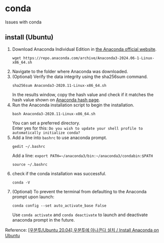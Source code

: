 # conda
Issues with conda

## install (Ubuntu)
1. Download Anaconda Individual Edition in [the Anaconda official website](https://www.anaconda.com/download/success).
    ```
    wget https://repo.anaconda.com/archive/Anaconda3-2024.06-1-Linux-x86_64.sh
    ```
2. Navigate to the folder where Anaconda was downloaded.
3. (Optional) Verify the data integrity using the sha256sum command.
    ```
    sha256sum Anaconda3-2020.11-Linux-x86_64.sh
    ```
    In the results window, copy the hash value and check if it matches the hash value shown on [Anaconda hash page](https://docs.anaconda.com/anaconda/hashes/).
4. Run the Anaconda installation script to begin the installation.
    ```
    bash Anaconda3-2020.11-Linux-x86_64.sh
    ```
    You can set a preferred directory.   
    Enter yes for this: `Do you wish to update your shell profile to automatically initialize conda?`
5. Add a line into `bashrc` to use anaconda prompt.
    ```
    gedit ~/.bashrc
    ```
    Add a line: `export PATH=~/anaconda3/bin:~/anaconda3/condabin:$PATH`
    ```
    source ~/.bashrc
    ```
6. check if the conda installation was successful.
    ```
    conda -V
    ```
7. (Optional) To prevent the terminal from defaulting to the Anaconda prompt upon launch:
    ```
    conda config --set auto_activate_base False
    ```
    Use `conda activate` and `conda deactivate` to launch and deactivate anaconda prompt in the future.

Reference: [[우분투/Ubuntu 20.04] 우분투에 아나콘다 설치 / Install Anaconda on Ubuntu](https://ieworld.tistory.com/12)    


